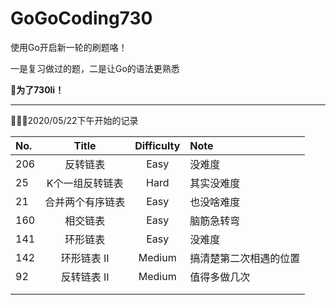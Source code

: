 # GoGoCoding730
使用Go开启新一轮的刷题咯！

一是复习做过的题，二是让Go的语法更熟悉　

 **🥳为了730li！**

---

👨🏻‍💻2020/05/22下午开始的记录

| No.  |      Title       | Difficulty | Note                   |
| :--- | :--------------: | :--------: | :--------------------- |
| 206  |     反转链表     |    Easy    | 没难度                 |
| 25   | K个一组反转链表  |    Hard    | 其实没难度             |
| 21   | 合并两个有序链表 |    Easy    | 也没啥难度             |
| 160  |     相交链表     |    Easy    | 脑筋急转弯             |
| 141  |     环形链表     |    Easy    | 没难度                 |
| 142  |   环形链表 II    |   Medium   | 搞清楚第二次相遇的位置 |
| 92   |   反转链表 II    |   Medium   | 值得多做几次           |
|      |                  |            |                        |
|      |                  |            |                        |

